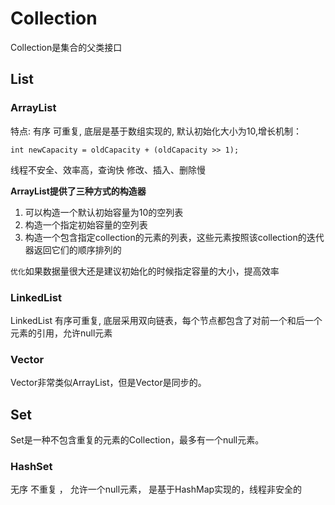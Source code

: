 # Collection

Collection是集合的父类接口

## List

### ArrayList

特点: 有序 可重复, 底层是基于数组实现的, 默认初始化大小为10,增长机制：
	
	int newCapacity = oldCapacity + (oldCapacity >> 1);

线程不安全、效率高，查询快 修改、插入、删除慢

**ArrayList提供了三种方式的构造器**

1. 可以构造一个默认初始容量为10的空列表
2. 构造一个指定初始容量的空列表
3. 构造一个包含指定collection的元素的列表，这些元素按照该collection的迭代器返回它们的顺序排列的

`优化`如果数据量很大还是建议初始化的时候指定容量的大小，提高效率

### LinkedList

LinkedList 有序可重复, 底层采用双向链表，每个节点都包含了对前一个和后一个元素的引用，允许null元素

### Vector

Vector非常类似ArrayList，但是Vector是同步的。

## Set

Set是一种不包含重复的元素的Collection，最多有一个null元素。

### HashSet

无序 不重复 ， 允许一个null元素， 是基于HashMap实现的，线程非安全的




